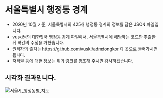 # 서울특별시 행정동 경계

- 2020년 10월 기준, 서울특별시의 425개 행정동 경계의 정보를 담은 JSON 파일입니다.
- vuski님의 대한민국 행정동 경계 파일에서, 서울특별시에 해당하는 코드만 추출한 뒤 약간의 수정을 거쳤습니다.
- 원작자의 출처는 https://github.com/vuski/admdongkor 이 곳으로 들어가시면 됩니다.
- 저작권 등에 대한 정보는 위의 링크를 참조해 주시면 감사하겠습니다.


## 시각화 결과입니다.
![서울시_행정동별_지도](https://user-images.githubusercontent.com/46596758/97107439-e429f980-170a-11eb-93a2-623c908f11e4.JPG)
